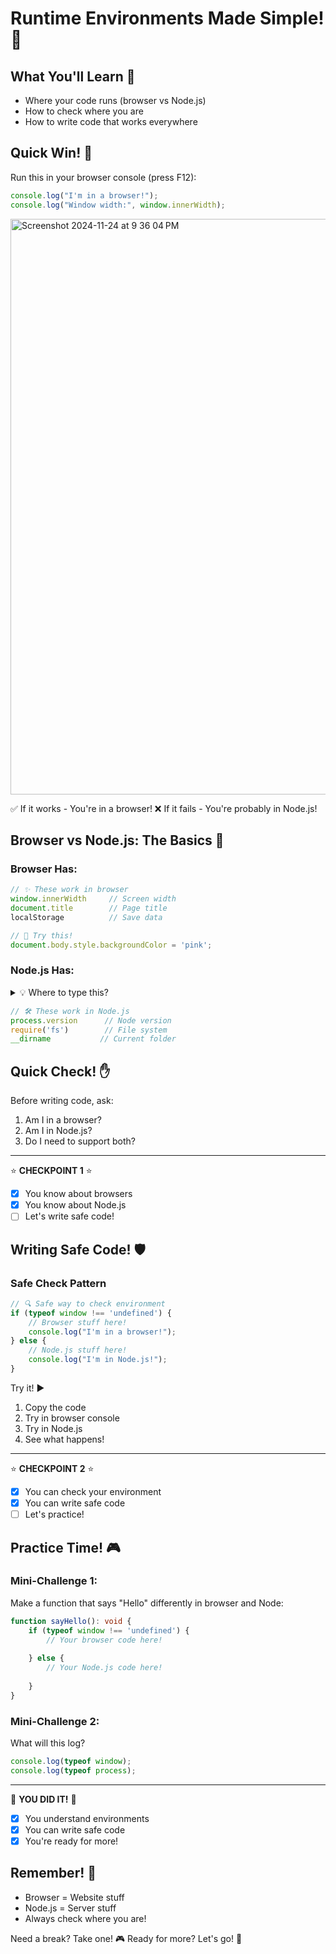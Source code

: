 # Runtime Environments Made Simple! 🚀
<!-- Doc type - Knowledge Pill 💊 -->

## What You'll Learn 🎯
- Where your code runs (browser vs Node.js)
- How to check where you are
- How to write code that works everywhere

## Quick Win! 🌟
Run this in your browser console (press F12):
```typescript
console.log("I'm in a browser!");
console.log("Window width:", window.innerWidth);
```
<img width="921" alt="Screenshot 2024-11-24 at 9 36 04 PM" src="https://github.com/user-attachments/assets/fce1fa79-2792-465b-9165-eaef57ceb2fd">

✅ If it works - You're in a browser!
❌ If it fails - You're probably in Node.js!

## Browser vs Node.js: The Basics 🔄

### Browser Has:
```typescript
// ✨ These work in browser
window.innerWidth     // Screen width
document.title        // Page title
localStorage          // Save data

// 🎨 Try this!
document.body.style.backgroundColor = 'pink';
```

### Node.js Has:
<details>
    <summary>
      💡 Where to type this?
    </summary>

> In your terminal start the node REPL by typing `node` and then type the following code. like this:
> <img width="686" alt="Screenshot 2024-11-24 at 9 39 27 PM" src="https://github.com/user-attachments/assets/240a3a4b-4b74-481a-93c0-f590cc98f28e">

</details>

```typescript
// 🛠️ These work in Node.js
process.version      // Node version
require('fs')        // File system
__dirname           // Current folder
```


## Quick Check! ✋
Before writing code, ask:
1. Am I in a browser?
2. Am I in Node.js?
3. Do I need to support both?

---
⭐ **CHECKPOINT 1** ⭐
- [x] You know about browsers
- [x] You know about Node.js
- [ ] Let's write safe code!

## Writing Safe Code! 🛡️

### Safe Check Pattern
```typescript
// 🔍 Safe way to check environment
if (typeof window !== 'undefined') {
    // Browser stuff here!
    console.log("I'm in a browser!");
} else {
    // Node.js stuff here!
    console.log("I'm in Node.js!");
}
```

Try it! ▶️
1. Copy the code
2. Try in browser console
3. Try in Node.js
4. See what happens!

---
⭐ **CHECKPOINT 2** ⭐
- [x] You can check your environment
- [x] You can write safe code
- [ ] Let's practice!

## Practice Time! 🎮

### Mini-Challenge 1:
Make a function that says "Hello" differently in browser and Node:
```typescript
function sayHello(): void {
    if (typeof window !== 'undefined') {
        // Your browser code here!
        
    } else {
        // Your Node.js code here!
        
    }
}
```

### Mini-Challenge 2:
What will this log?
```typescript
console.log(typeof window);
console.log(typeof process);
```

---
🎉 **YOU DID IT!** 🎉
- [x] You understand environments
- [x] You can write safe code
- [x] You're ready for more!

## Remember! 🧠
- Browser = Website stuff
- Node.js = Server stuff
- Always check where you are!

Need a break? Take one! 🎮
Ready for more? Let's go! 🚀
